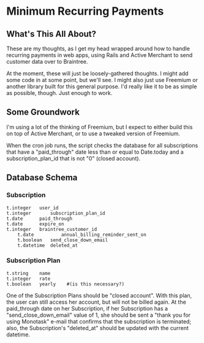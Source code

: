 # Minimum Recurring Payments

## What's This All About?

These are my thoughts, as I get my head wrapped around how to handle recurring payments in web apps, using Rails and Active Merchant to send customer data over to Braintree.

At the moment, these will just be loosely-gathered thoughts. I might add some code in at some point, but we'll see. I might also just use Freemium or another library built for this general purpose. I'd really like it to be as simple as possible, though. Just enough to work.

## Some Groundwork

I'm using a lot of the thinking of Freemium, but I expect to either build this on top of Active Merchant, or to use a tweaked version of Freemium.

When the cron job runs, the script checks the database for all subscriptions that have a "paid_through" date less than or equal to Date.today and a subscription_plan_id that is not "0" (closed account).


## Database Schema

### Subscription
    t.integer   user_id
    t.integer		subscription_plan_id
    t.date      paid_through
    t.date      expire_on
    t.integer   braintree_customer_id
		t.date			annual_billing_reminder_sent_on
		t.boolean   send_close_down_email
		t.datetime  deleted_at

### Subscription Plan
    t.string    name
    t.integer   rate
    t.boolean   yearly    #(is this necessary?)


One of the Subscription Plans should be "closed account". With this plan, the user can still access her account, but will not be billed again. At the paid_through date on her Subscription, if her Subscription has a "send_close_down_email" value of 1, she should be sent a "thank you for using Monotask" e-mail that confirms that the subscription is terminated; also, the Subscription's "deleted_at" should be updated with the current datetime.